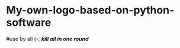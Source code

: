 # My-own-logo-based-on-python-software
#use by all (-;
*************kill all in one round*************
